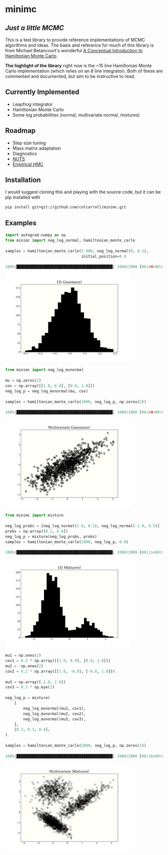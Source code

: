 minimc
======

*Just a little MCMC*
--------------------

This is a test library to provide reference implementations of MCMC algorithms and ideas. The basis and reference for much of this library is from Michael Betancourt's wonderful [A Conceptual Introduction to Hamiltonian Monte Carlo](https://arxiv.org/abs/1701.02434).

**The highlight of the library** right now is the ~15 line Hamiltonian Monte Carlo implementation (which relies on an 8 line integrator). Both of these are commented and documented, but aim to be instructive to read.

Currently Implemented
---------------------

- Leapfrog integrator
- Hamiltonian Monte Carlo
- Some log probabilities (normal, multivariate normal, mixtures)

Roadmap
-------

- Step size tuning
- Mass matrix adaptation
- Diagnostics
- [NUTS](https://arxiv.org/abs/1111.4246)
- [Empirical HMC](https://arxiv.org/abs/1810.04449)

Installation
------------

I would suggest cloning this and playing with the source code, but it can be pip installed with
```bash
pip install git+git://github.com/colcarroll/minimc.git
```

Examples
--------

```python
import autograd.numpy as np
from minimc import neg_log_normal, hamiltonian_monte_carlo

samples = hamiltonian_monte_carlo(2_000, neg_log_normal(0, 0.1),
                                  initial_position=0.)

100%|███████████████████████████████████████████| 2000/2000 [00:04<00:00, 437.14it/s]
```

<img src="examples/plot1.png" width="400">

```python
from minimc import neg_log_mvnormal

mu = np.zeros(2)
cov = np.array([[1.0, 0.8], [0.8, 1.0]])
neg_log_p = neg_log_mvnormal(mu, cov)

samples = hamiltonian_monte_carlo(1000, neg_log_p, np.zeros(2))

100%|███████████████████████████████████████████| 1000/1000 [00:04<00:00, 206.92it/s]
```

<img src="examples/plot2.png" width="400">

```python
from minimc import mixture

neg_log_probs = [neg_log_normal(1.0, 0.5), neg_log_normal(-1.0, 0.5)]
probs = np.array([0.2, 0.8])
neg_log_p = mixture(neg_log_probs, probs)
samples = hamiltonian_monte_carlo(2000, neg_log_p, 0.0)

100%|███████████████████████████████████████████| 2000/2000 [00:11<00:00, 166.94it/s]
```

<img src="examples/plot3.png" width="400">

```python
mu1 = np.ones(2)
cov1 = 0.5 * np.array([[1.0, 0.9], [0.9, 1.0]])
mu2 = -np.ones(2)
cov2 = 0.2 * np.array([[1.0, -0.8], [-0.8, 1.0]])

mu3 = np.array([-1.0, 2.0])
cov3 = 0.3 * np.eye(2)

neg_log_p = mixture(
    [
        neg_log_mvnormal(mu1, cov1),
        neg_log_mvnormal(mu2, cov2),
        neg_log_mvnormal(mu3, cov3),
    ],
    [0.3, 0.3, 0.4],
)

samples = hamiltonian_monte_carlo(2000, neg_log_p, np.zeros(2))

100%|███████████████████████████████████████████| 2000/2000 [00:26<00:00, 76.66it/s]
```

<img src="examples/plot4.png" width="400">

